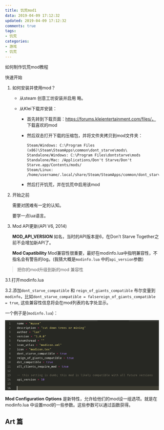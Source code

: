 ```yaml
---
title: 饥荒mod1
data: 2019-04-09 17:12:32
updated: 2019-04-09 17:12:32
comments: true
tags:
- 饥荒
categories:
- 游戏
- 饥荒
---
```




如何制作饥荒mod教程

<!--more-->



快速开始

1. 如何安装并使用mod？

     + 从steam 创意工坊安装并启用 略。

     + 从Klei下载并安装：
       + 首先转到下载页面：https://forums.kleientertainment.com/files/， 下载喜欢的mod

       + 然后双击打开下载的压缩包，并将文件夹拷贝到mod文件夹：

         ```
         Steam/Windows: C:\Program Files (x86)\Steam\SteamApps\common\dont_starve\mods\
         Standalone/Windows: C:\Program Files\dontstarve\mods
         Standalone/Mac: /Applications/Don't Starve/Don't Starve.app/Contents/mods/
         Steam/Linux: /home/username/.local/share/Steam/SteamApps/common/dont_starve/mods
         ```

       + 然后打开饥荒，并在饥荒中启用该mod

2. 开始之前

     需要对困难有一定的认知。

     要学一点lua语言。

3. Mod API更新(API V6, 2014)

   **MOD_API_VERSION** 如名，当时的API版本是6，在Don’t Starve Together之前不会增加新API了。

   **Mod Capatibility** Mod兼容性很重要，最好在modinfo.lua中指明兼容性，不指名会有警告的log。(我猜大概是`modinfo.lua` 中的`api_version`参数)

> 把你的mod升级到新的mod 兼容性

3.1.打开modinfo.lua

3.2.添加`dont_starve_compatible` 和 `reign_of_giants_compatible` 布尔变量到`modinfo`，比如`dont_starve_compatible = falsereign_of_giants_compatible = true`, 这些兼容性信息将会在mod列表的名字处显示。

一个例子是(`modinfo.lua`)：

![image-20190410092130663](../pic/2019-04/image-20190410092130663.png)

**Mod Configuration Options** 是新特性，允许给他们的mod设一组选项。就是在modinfo.lua 中设置mod的一些参数。这些参数可以通过函数获得。



## Art 篇





